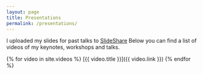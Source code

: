 ```yaml
---
layout: page
title: Presentations
permalink: /presentations/
---
```


I uploaded my slides for past talks to [SlideShare](http://www.slideshare.net/RachelDavies)
Below you can find a list of videos of my keynotes, workshops and talks.

{% for video in site.videos %}
  [{{ video.title }}]({{ video.link }})
{% endfor %}